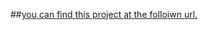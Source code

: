 ##[you can find this project at the folloiwn url.](https://pechavarria62.github.io/Random-Quote-Machine/.)

